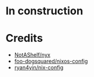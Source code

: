 # In construction

# Credits
- [NotAShelf/nyx](https://github.com/NotAShelf/nyx/)
- [foo-dogsquared/nixos-config](https://github.com/foo-dogsquared/nixos-config/)
- [ryan4yin/nix-config](https://github.com/ryan4yin/nix-config/)
